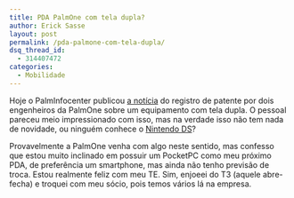 ```yaml
---
title: PDA PalmOne com tela dupla?
author: Erick Sasse
layout: post
permalink: /pda-palmone-com-tela-dupla/
dsq_thread_id:
  - 314407472
categories:
  - Mobilidade
---
```

Hoje o PalmInfocenter publicou [a not&iacute;cia][1] do registro de patente por dois engenheiros da PalmOne sobre um equipamento com tela dupla. O pessoal pareceu meio impressionado com isso, mas na verdade isso n&atilde;o tem nada de novidade, ou ningu&eacute;m conhece o [Nintendo DS][2]? 

Provavelmente a PalmOne venha com algo neste sentido, mas confesso que estou muito inclinado em possuir um PocketPC como meu pr&oacute;ximo PDA, de prefer&ecirc;ncia um smartphone, mas ainda n&atilde;o tenho previs&atilde;o de troca. Estou realmente feliz com meu TE. Sim, enjoeei do T3 (aquele abre-fecha) e troquei com meu s&oacute;cio, pois temos v&aacute;rios l&aacute; na empresa.

 [1]: http://www.palminfocenter.com/view_story.asp?ID=7576
 [2]: http://www.nintendo.com/systemsds